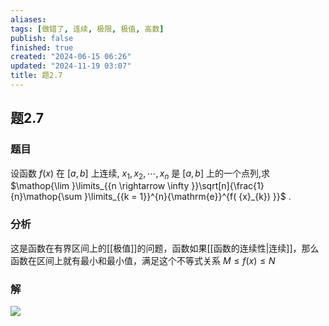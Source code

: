 ```yaml
---
aliases: 
tags: [做错了, 连续, 极限, 极值, 高数]
publish: false
finished: true
created: "2024-06-15 06:26"
updated: "2024-11-19 03:07"
title: 题2.7
---
```

## 题2.7
### 题目
设函数 $f( x)$ 在 $\lbrack  {a, b}\rbrack$ 上连续, ${x}_{1},{x}_{2},\cdots ,{x}_{n}$ 是 $\lbrack  {a, b}\rbrack$ 上的一个点列,求 $\mathop{\lim }\limits_{{n \rightarrow  \infty }}\sqrt[n]{\frac{1}{n}\mathop{\sum }\limits_{{k = 1}}^{n}{\mathrm{e}}^{f( {x}_{k}) }}$ .
### 分析
这是函数在有界区间上的[[极值]]的问题，函数如果[[函数的连续性|连续]]，那么函数在区间上就有最小和最小值，满足这个不等式关系 $M\leq f(x)\leq N$
### 解
![](https://img.hwenyi.tech/202406261656175.webp)